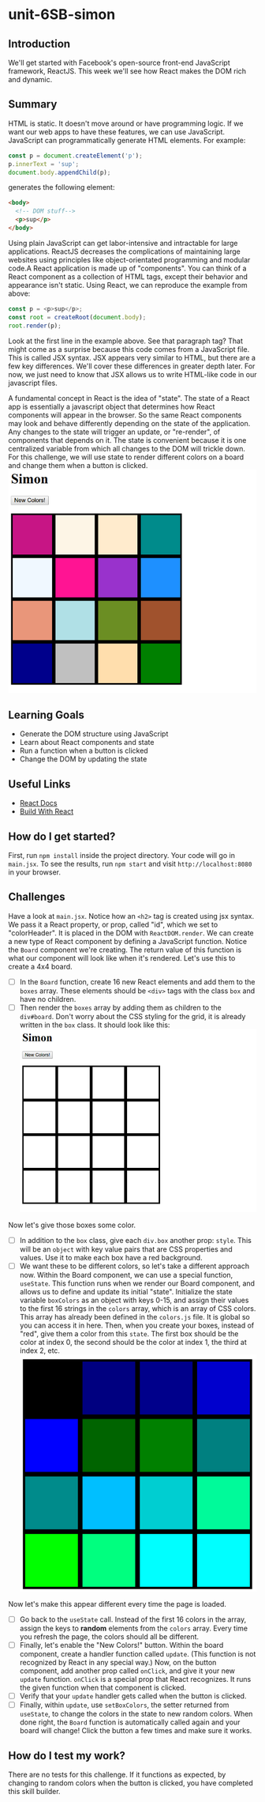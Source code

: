 # unit-6SB-simon

## Introduction
We'll get started with Facebook's open-source front-end JavaScript framework, ReactJS. This week we'll see how React makes the DOM rich and dynamic.

## Summary
HTML is static. It doesn't move around or have programming logic. If we want our web apps to have these features, we can use JavaScript. JavaScript can programmatically generate HTML elements. For example:

```javascript
const p = document.createElement('p');
p.innerText = 'sup';
document.body.appendChild(p);
```

generates the following element:

```html
<body>
  <!-- DOM stuff-->
  <p>sup</p>
</body>
```

Using plain JavaScript can get labor-intensive and intractable for large applications. ReactJS decreases the complications of maintaining large websites using principles like object-orientated programming and modular code.A React application is made up of "components". You can think of a React component as a collection of HTML tags, except their behavior and appearance isn't static. Using React, we can reproduce the example from above:

```javascript
const p = <p>sup</p>;
const root = createRoot(document.body);
root.render(p);
```

Look at the first line in the example above. See that paragraph tag? That might come as a surprise because this code comes from a JavaScript file. This is called JSX syntax. JSX appears very similar to HTML, but there are a few key differences. We'll cover these differences in greater depth later. For now, we just need to know that JSX allows us to write HTML-like code in our javascript files.

A fundamental concept in React is the idea of "state". The state of a React app is essentially a javascript object that determines how React components will appear in the browser. So the same React components may look and behave differently depending on the state of the application. Any changes to the state will trigger an update, or "re-render", of components that depends on it. The state is convenient because it is one centralized variable from which all changes to the DOM will trickle down. For this challenge, we will use state to render different colors on a board and change them when a button is clicked.![color2](./docs/assets/images/color2.png)

## Learning Goals
* Generate the DOM structure using JavaScript
* Learn about React components and state
* Run a function when a button is clicked
* Change the DOM by updating the state

## Useful Links
* [React Docs](https://facebook.github.io/react/docs/react-component.html)
* [Build With React](http://buildwithreact.com/tutorial)

## How do I get started?
First, run `npm install` inside the project directory.
Your code will go in `main.jsx`. To see the results, run `npm start` and visit `http://localhost:8080` in your browser.

## Challenges
Have a look at `main.jsx`. Notice how an `<h2>` tag is created using jsx syntax. We pass it a React property, or prop, called "id", which we set to "colorHeader". It is placed in the DOM with `ReactDOM.render`. We can create a new type of React component by defining a JavaScript function. Notice the `Board` component we're creating. The return value of this function is what our component will look like when it's rendered. Let's use this to create a 4x4 board. 
- [ ] In the `Board` function, create 16 new React elements and add them to the `boxes` array. These elements should be `<div>` tags with the class `box` and have no children. 
- [ ] Then render the `boxes` array by adding them as children to the `div#board`. Don't worry about the CSS styling for the grid, it is already written in the `box` class. It should look like this:![grid](./docs/assets/images/grid.png)

Now let's give those boxes some color. 
- [ ] In addition to the `box` class, give each `div.box` another prop: `style`. This will be an `object` with key value pairs that are CSS properties and values. Use it to make each box have a red background. 
- [ ] We want these to be different colors, so let's take a different approach now. Within the Board component, we can use a special function, `useState`. This function runs when we render our Board component, and allows us to define and update its initial "state". Initialize the state variable `boxColors` as an object with keys 0-15, and assign their values to the first 16 strings in the `colors` array, which is an array of CSS colors. This array has already been defined in the `colors.js` file. It is global so you can access it in here. Then, when you create your boxes, instead of "red", give them a color from this `state`. The first box should be the color at index 0, the second should be the color at index 1, the third at index 2, etc.![color1](./docs/assets/images/color1.png)

Now let's make this appear different every time the page is loaded. 
- [ ] Go back to the `useState` call. Instead of the first 16 colors in the array, assign the keys to **random** elements from the `colors` array. Every time you refresh the page, the colors should all be different. 
- [ ] Finally, let's enable the "New Colors!" button. Within the board component, create a handler function called `update`. (This function is not recognized by React in any special way.) Now, on the button component, add another prop called `onClick`, and give it your new `update` function. `onClick` is a special prop that React recognizes. It runs the given function when that component is clicked. 
- [ ] Verify that your `update` handler gets called when the button is clicked. 
- [ ] Finally, within `update`, use `setBoxColors`, the setter returned from `useState`, to change the colors in the state to new random colors. When done right, the `Board` function is automatically called again and your board will change! Click the button a few times and make sure it works.

## How do I test my work?
There are no tests for this challenge. If it functions as expected, by changing to random colors when the button is clicked, you have completed this skill builder.
